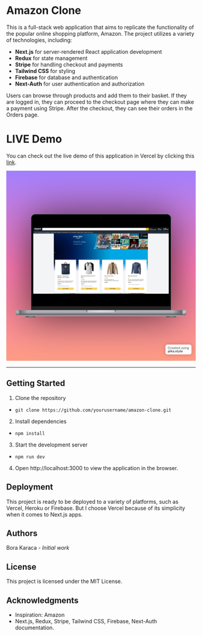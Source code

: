 # Amazon Clone

This is a full-stack web application that aims to replicate the functionality of the popular online shopping platform, Amazon. The project utilizes a variety of technologies, including:

- **Next.js** for server-rendered React application development
- **Redux** for state management
- **Stripe** for handling checkout and payments
- **Tailwind CSS** for styling
- **Firebase** for database and authentication
- **Next-Auth** for user authentication and authorization

Users can browse through products and add them to their basket. If they are logged in, they can proceed to the checkout page where they can make a payment using Stripe. After the checkout, they can see their orders in the Orders page.

# LIVE Demo

You can check out the live demo of this application in Vercel by clicking this [link](https://amazon-clone-eevmx78b0-braveheart-tex.vercel.app/).

![Application live demo](mockup.png)

<hr>

## Getting Started

1. Clone the repository

- `git clone https://github.com/yourusername/amazon-clone.git`

2. Install dependencies

- `npm install`

3. Start the development server

- `npm run dev`

4. Open http://localhost:3000 to view the application in the browser.

## Deployment

This project is ready to be deployed to a variety of platforms, such as Vercel, Heroku or Firebase. But I choose Vercel because of its simplicity when it comes to Next.js apps.

## Authors

Bora Karaca - <i>Initial work</i>

## License

This project is licensed under the MIT License.

## Acknowledgments

- Inspiration: Amazon
- Next.js, Redux, Stripe, Tailwind CSS, Firebase, Next-Auth documentation.

